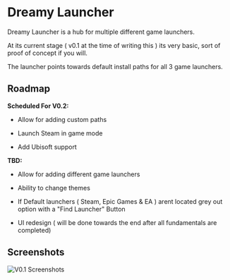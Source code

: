 
# Dreamy Launcher

Dreamy Launcher is a hub for multiple different game launchers. 

At its current stage ( v0.1 at the time of writing this ) its very basic, sort of proof of concept if you will.

The launcher points towards default install paths for all 3 game launchers.


## Roadmap

**Scheduled For V0.2:**
- Allow for adding custom paths 

- Launch Steam in game mode

- Add Ubisoft support

**TBD:**
- Allow for adding different game launchers

- Ability to change themes

- If Default launchers ( Steam, Epic Games & EA ) arent located grey out option with a "Find Launcher" Button

- UI redesign ( will be done towards the end after all fundamentals are completed)

## Screenshots

![V0.1 Screenshots](https://cdn.discordapp.com/attachments/1135245225040806029/1138207442178691132/image.png)

